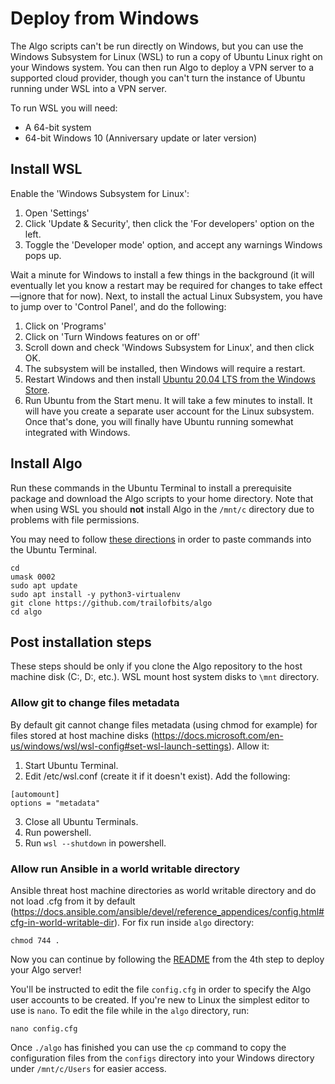 # Deploy from Windows

The Algo scripts can't be run directly on Windows, but you can use the Windows Subsystem for Linux (WSL) to run a copy of Ubuntu Linux right on your Windows system. You can then run Algo to deploy a VPN server to a supported cloud provider, though you can't turn the instance of Ubuntu running under WSL into a VPN server.

To run WSL you will need:

* A 64-bit system
* 64-bit Windows 10 (Anniversary update or later version)

## Install WSL

Enable the 'Windows Subsystem for Linux':

1. Open 'Settings'
2. Click 'Update & Security', then click the 'For developers' option on the left.
3. Toggle the 'Developer mode' option, and accept any warnings Windows pops up.

Wait a minute for Windows to install a few things in the background (it will eventually let you know a restart may be required for changes to take effect—ignore that for now). Next, to install the actual Linux Subsystem, you have to jump over to 'Control Panel', and do the following:

1. Click on 'Programs'
2. Click on 'Turn Windows features on or off'
3. Scroll down and check 'Windows Subsystem for Linux', and then click OK.
4. The subsystem will be installed, then Windows will require a restart.
5. Restart Windows and then install [Ubuntu 20.04 LTS from the Windows Store](https://www.microsoft.com/p/ubuntu-2004-lts/9n6svws3rx71).
6. Run Ubuntu from the Start menu. It will take a few minutes to install. It will have you create a separate user account for the Linux subsystem. Once that's done, you will finally have Ubuntu running somewhat integrated with Windows.

## Install Algo

Run these commands in the Ubuntu Terminal to install a prerequisite package and download the Algo scripts to your home directory. Note that when using WSL you should **not** install Algo in the `/mnt/c` directory due to problems with file permissions.

You may need to follow [these directions](https://devblogs.microsoft.com/commandline/copy-and-paste-arrives-for-linuxwsl-consoles/) in order to paste commands into the Ubuntu Terminal.

```shell
cd
umask 0002
sudo apt update
sudo apt install -y python3-virtualenv
git clone https://github.com/trailofbits/algo
cd algo
```

## Post installation steps

These steps should be only if you clone the Algo repository to the host machine disk (C:, D:, etc.). WSL mount host system disks to `\mnt` directory.

### Allow git to change files metadata

By default git cannot change files metadata (using chmod for example) for files stored at host machine disks (<https://docs.microsoft.com/en-us/windows/wsl/wsl-config#set-wsl-launch-settings>). Allow it:

1. Start Ubuntu Terminal.
2. Edit /etc/wsl.conf (create it if it doesn't exist). Add the following:

```
[automount]
options = "metadata"
```

3. Close all Ubuntu Terminals.
4. Run powershell.
5. Run `wsl --shutdown` in powershell.

### Allow  run Ansible in a world writable directory

Ansible threat host machine directories as world writable directory and do not load .cfg from it by default (<https://docs.ansible.com/ansible/devel/reference_appendices/config.html#cfg-in-world-writable-dir>). For fix run inside `algo` directory:

```shell
chmod 744 .
```

Now you can continue by following the [README](https://github.com/trailofbits/algo#deploy-the-algo-server) from the 4th step to deploy your Algo server!

You'll be instructed to edit the file `config.cfg` in order to specify the Algo user accounts to be created. If you're new to Linux the simplest editor to use is `nano`. To edit the file while in the `algo` directory, run:

```shell
nano config.cfg
```

Once `./algo` has finished you can use the `cp` command to copy the configuration files from the `configs` directory into your Windows directory under `/mnt/c/Users` for easier access.
